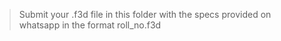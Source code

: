  > Submit your .f3d file in this folder with the specs provided on whatsapp in the format roll_no.f3d
